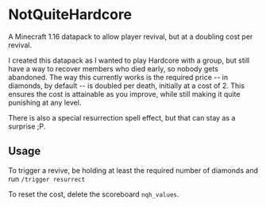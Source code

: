 # NotQuiteHardcore

A Minecraft 1.16 datapack to allow player revival, but at a doubling cost per revival. 

I created this datapack as I wanted to play Hardcore with a group, but still have a way to recover members who died early, so nobody gets abandoned. 
The way this currently works is the required price -- in diamonds, by default -- is doubled per death, initially at a cost of 2. 
This ensures the cost is attainable as you improve, while still making it quite punishing at any level.

There is also a special resurrection spell effect, but that can stay as a surprise ;P. 

## Usage
To trigger a revive, be holding at least the required number of diamonds and run `/trigger resurrect`

To reset the cost, delete the scoreboard `nqh_values`.
